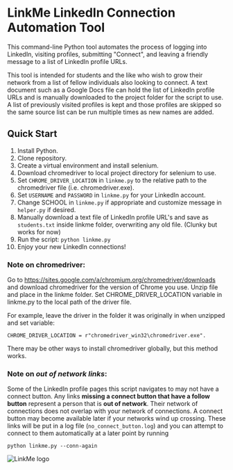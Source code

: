 # LinkMe LinkedIn Connection Automation Tool

This command-line Python tool automates the process of logging into LinkedIn,
visiting profiles, submitting "Connect", and leaving a friendly message to a list
of LinkedIn profile URLs.

This tool is intended for students and the like who wish to grow their network
from a list of fellow individuals also looking to connect. A text document such as a
Google Docs file can hold the list of LinkedIn profile URLs and is manually downloaded
to the project folder for the script to use. A list of previously visited profiles
is kept and those profiles are skipped so the same source list can be run multiple
times as new names are added.

## Quick Start

1. Install Python.
2. Clone repository.
3. Create a virtual environment and install selenium.
4. Download chromedriver to local project directory for selenium to use.
5. Set `CHROME_DRIVER_LOCATION` in `linkme.py` to the relative path to the chromedriver
   file (i.e. chromedriver.exe).
6. Set `USERNAME` and `PASSWORD` in `linkme.py` for your LinkedIn account.
7. Change SCHOOL in `linkme.py` if appropriate and customize message in `helper.py` if desired.
8. Manually download a text file of LinkedIn profile URL's and save as `students.txt`
   inside linkme folder, overwriting any old file. (Clunky but works for now)
9. Run the script: `python linkme.py`
10. Enjoy your new LinkedIn connections!

### Note on chromedriver:

Go to https://sites.google.com/a/chromium.org/chromedriver/downloads and download
chromedriver for the version of Chrome you use. Unzip file and place in the linkme
folder. Set CHROME_DRIVER_LOCATION variable in linkme.py to the local path
of the driver file.

For example, leave the driver in the folder it was originally in when unzipped
and set variable:

    CHROME_DRIVER_LOCATION = r"chromedriver_win32\chromedriver.exe".

There may be other ways to install chromedriver globally, but this method works.

### Note on _out of network links_:

Some of the LinkedIn profile pages this script navigates to may not have a connect button. Any links **missing
a connect button that have a follow button** represent a person that is **out of network**. Their network of connections
does not overlap with your network of connections. A connect button may become available later if your networks wind up
crossing. These links will be put in a log file (`no_connect_button.log`) and you can attempt to connect to them automatically at
a later point by running

    python linkme.py --conn-again

![LinkMe logo](https://repository-images.githubusercontent.com/256674880/e5de8900-80f9-11ea-9ff4-3c3b16893bb9)
